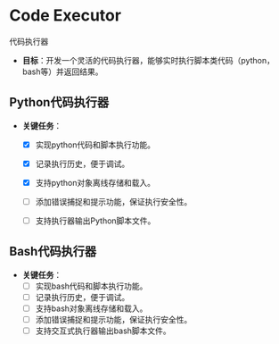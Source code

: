 # Code Executor
代码执行器

- **目标**：开发一个灵活的代码执行器，能够实时执行脚本类代码（python，bash等）并返回结果。

## Python代码执行器

- **关键任务**：
  - [x] 实现python代码和脚本执行功能。
  - [x] 记录执行历史，便于调试。
  - [x] 支持python对象离线存储和载入。
  - [ ] 添加错误捕捉和提示功能，保证执行安全性。
  - [ ] 支持执行器输出Python脚本文件。


## Bash代码执行器

- **关键任务**：
  - [ ] 实现bash代码和脚本执行功能。
  - [ ] 记录执行历史，便于调试。
  - [ ] 支持bash对象离线存储和载入。
  - [ ] 添加错误捕捉和提示功能，保证执行安全性。
  - [ ] 支持交互式执行器输出bash脚本文件。
